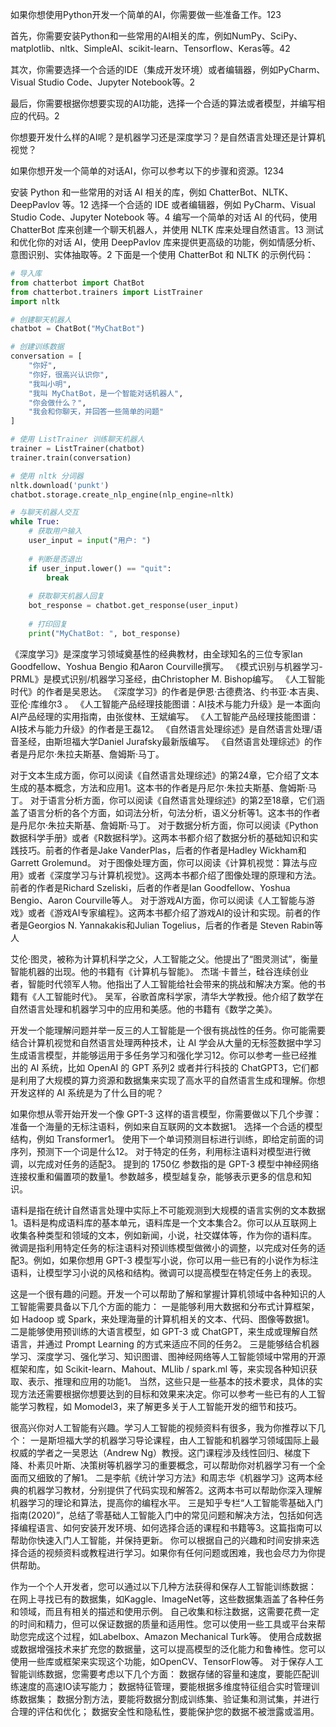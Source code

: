 如果你想使用Python开发一个简单的AI，你需要做一些准备工作。123

首先，你需要安装Python和一些常用的AI相关的库，例如NumPy、SciPy、matplotlib、nltk、SimpleAI、scikit-learn、Tensorflow、Keras等。42

其次，你需要选择一个合适的IDE（集成开发环境）或者编辑器，例如PyCharm、Visual Studio Code、Jupyter Notebook等。2

最后，你需要根据你想要实现的AI功能，选择一个合适的算法或者模型，并编写相应的代码。2

你想要开发什么样的AI呢？是机器学习还是深度学习？是自然语言处理还是计算机视觉？

如果你想开发一个简单的对话AI，你可以参考以下的步骤和资源。1234

安装 Python 和一些常用的对话 AI 相关的库，例如 ChatterBot、NLTK、DeepPavlov 等。12
选择一个合适的 IDE 或者编辑器，例如 PyCharm、Visual Studio Code、Jupyter Notebook 等。4
编写一个简单的对话 AI 的代码，使用 ChatterBot 库来创建一个聊天机器人，并使用 NLTK 库来处理自然语言。13
测试和优化你的对话 AI，使用 DeepPavlov 库来提供更高级的功能，例如情感分析、意图识别、实体抽取等。2
下面是一个使用 ChatterBot 和 NLTK 的示例代码：

```python
# 导入库
from chatterbot import ChatBot
from chatterbot.trainers import ListTrainer
import nltk

# 创建聊天机器人
chatbot = ChatBot("MyChatBot")

# 创建训练数据
conversation = [
    "你好",
    "你好，很高兴认识你",
    "我叫小明",
    "我叫 MyChatBot，是一个智能对话机器人",
    "你会做什么？",
    "我会和你聊天，并回答一些简单的问题"
]

# 使用 ListTrainer 训练聊天机器人
trainer = ListTrainer(chatbot)
trainer.train(conversation)

# 使用 nltk 分词器
nltk.download('punkt')
chatbot.storage.create_nlp_engine(nlp_engine=nltk)

# 与聊天机器人交互
while True:
    # 获取用户输入
    user_input = input("用户: ")
    
    # 判断是否退出
    if user_input.lower() == "quit":
        break
    
    # 获取聊天机器人回复
    bot_response = chatbot.get_response(user_input)
    
    # 打印回复
    print("MyChatBot: ", bot_response)
```

《深度学习》是深度学习领域奠基性的经典教材，由全球知名的三位专家Ian Goodfellow、Yoshua Bengio 和Aaron Courville撰写。
《模式识别与机器学习-PRML》是模式识别/机器学习圣经，由Christopher M. Bishop编写。
《人工智能时代》的作者是吴恩达。
《深度学习》的作者是伊恩·古德费洛、约书亚·本吉奥、亚伦·库维尔3 。
《人工智能产品经理技能图谱：AI技术与能力升级》是一本面向AI产品经理的实用指南，由张俊林、王斌编写。
《人工智能产品经理技能图谱：AI技术与能力升级》的作者是王磊12。
《自然语言处理综述》是自然语言处理/语音圣经，由斯坦福大学Daniel Jurafsky最新版编写。
《自然语言处理综述》的作者是丹尼尔·朱拉夫斯基、詹姆斯·马丁。

对于文本生成方面，你可以阅读《自然语言处理综述》的第24章，它介绍了文本生成的基本概念，方法和应用1。这本书的作者是丹尼尔·朱拉夫斯基、詹姆斯·马丁。
对于语言分析方面，你可以阅读《自然语言处理综述》的第2至18章，它们涵盖了语言分析的各个方面，如词法分析，句法分析，语义分析等1。这本书的作者是丹尼尔·朱拉夫斯基、詹姆斯·马丁。
对于数据分析方面，你可以阅读《Python数据科学手册》或者《R数据科学》。这两本书都介绍了数据分析的基础知识和实践技巧。前者的作者是Jake VanderPlas，后者的作者是Hadley Wickham和Garrett Grolemund。
对于图像处理方面，你可以阅读《计算机视觉：算法与应用》或者《深度学习与计算机视觉》。这两本书都介绍了图像处理的原理和方法。前者的作者是Richard Szeliski，后者的作者是Ian Goodfellow、Yoshua Bengio、Aaron Courville等人。
对于游戏AI方面，你可以阅读《人工智能与游戏》或者《游戏AI专家编程》。这两本书都介绍了游戏AI的设计和实现。前者的作者是Georgios N. Yannakakis和Julian Togelius，后者的作者是 Steven Rabin等人

艾伦·图灵，被称为计算机科学之父，人工智能之父。他提出了“图灵测试”，衡量智能机器的出现。他的书籍有《计算机与智能》。
杰瑞·卡普兰，硅谷连续创业者，智能时代领军人物。他指出了人工智能给社会带来的挑战和解决方案。他的书籍有《人工智能时代》。
吴军，谷歌首席科学家，清华大学教授。他介绍了数学在自然语言处理和机器学习中的应用和美感。他的书籍有《数学之美》。

开发一个能理解问题并举一反三的人工智能是一个很有挑战性的任务。你可能需要结合计算机视觉和自然语言处理两种技术，让 AI 学会从大量的无标签数据中学习生成语言模型，并能够运用于多任务学习和强化学习12。你可以参考一些已经推出的 AI 系统，比如 OpenAI 的 GPT 系列2 或者并行科技的 ChatGPT3，它们都是利用了大规模的算力资源和数据集来实现了高水平的自然语言生成和理解。你想开发这样的 AI 系统是为了什么目的呢？

如果你想从零开始开发一个像 GPT-3 这样的语言模型，你需要做以下几个步骤：
准备一个海量的无标注语料，例如来自互联网的文本数据1。
选择一个合适的模型结构，例如 Transformer1。
使用下一个单词预测目标进行训练，即给定前面的词序列，预测下一个词是什么12。
对于特定的任务，利用标注语料对模型进行微调，以完成对任务的适配3。
提到的 1750亿 参数指的是 GPT-3 模型中神经网络连接权重和偏置项的数量1。参数越多，模型越复杂，能够表示更多的信息和知识。

语料是指在统计自然语言处理中实际上不可能观测到大规模的语言实例的文本数据1。语料是构成语料库的基本单元，语料库是一个文本集合2。你可以从互联网上收集各种类型和领域的文本，例如新闻，小说，社交媒体等，作为你的语料库。
微调是指利用特定任务的标注语料对预训练模型做微小的调整，以完成对任务的适配3。例如，如果你想用 GPT-3 模型写小说，你可以用一些已有的小说作为标注语料，让模型学习小说的风格和结构。微调可以提高模型在特定任务上的表现。

这是一个很有趣的问题。开发一个可以帮助了解和掌握计算机领域中各种知识的人工智能需要具备以下几个方面的能力：
一是能够利用大数据和分布式计算框架，如 Hadoop 或 Spark，来处理海量的计算机相关的文本、代码、图像等数据1。
二是能够使用预训练的大语言模型，如 GPT-3 或 ChatGPT，来生成或理解自然语言，并通过 Prompt Learning 的方式来适应不同的任务2。
三是能够结合机器学习、深度学习、强化学习、知识图谱、图神经网络等人工智能领域中常用的开源框架和库，如 Scikit-learn、Mahout、MLlib / spark.ml 等，来实现各种知识获取、表示、推理和应用的功能1。
当然，这些只是一些基本的技术要求，具体的实现方法还需要根据你想要达到的目标和效果来决定。你可以参考一些已有的人工智能学习教程，如 Momodel3，来了解更多关于人工智能开发的细节和技巧。

很高兴你对人工智能有兴趣。学习人工智能的视频资料有很多，我为你推荐以下几个：
一是斯坦福大学的机器学习导论课程，由人工智能和机器学习领域国际上最权威的学者之一吴恩达（Andrew Ng）教授。这门课程涉及线性回归、梯度下降、朴素贝叶斯、决策树等机器学习的重要概念，可以帮助你对机器学习有一个全面而又细致的了解1。
二是李航《统计学习方法》和周志华《机器学习》这两本经典的机器学习教材，分别提供了代码实现和解答2。这两本书可以帮助你深入理解机器学习的理论和算法，提高你的编程水平。
三是知乎专栏“人工智能零基础入门指南(2020)”，总结了零基础人工智能入门中的常见问题和解决方法，包括如何选择编程语言、如何安装开发环境、如何选择合适的课程和书籍等3。这篇指南可以帮助你快速入门人工智能，并保持更新。
你可以根据自己的兴趣和时间安排来选择合适的视频资料或教程进行学习。如果你有任何问题或困难，我也会尽力为你提供帮助。

作为一个个人开发者，您可以通过以下几种方法获得和保存人工智能训练数据：
在网上寻找已有的数据集，如Kaggle、ImageNet等，这些数据集涵盖了各种任务和领域，而且有相关的描述和使用示例。
自己收集和标注数据，这需要花费一定的时间和精力，但可以保证数据的质量和适用性。您可以使用一些工具或平台来帮助您完成这个过程，如Labelbox、Amazon Mechanical Turk等。
使用合成数据或数据增强技术来扩充您的数据量，这可以提高模型的泛化能力和鲁棒性。您可以使用一些库或框架来实现这个功能，如OpenCV、TensorFlow等。
对于保存人工智能训练数据，您需要考虑以下几个方面：
数据存储的容量和速度，要能匹配训练速度的高速IO读写能力；
数据特征管理，要能根据多维度特征组合实时管理训练数据集；
数据分割方法，要能将数据分割成训练集、验证集和测试集，并进行合理的评估和优化；
数据安全性和隐私性，要能保护您的数据不被泄露或滥用。


